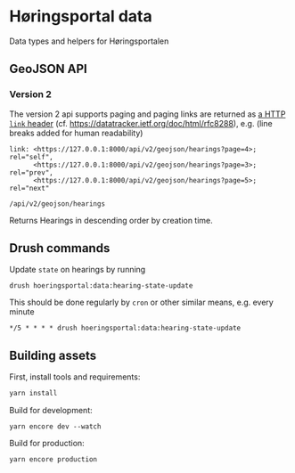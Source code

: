 # Høringsportal data

Data types and helpers for Høringsportalen

## GeoJSON API

### Version 2

The version 2 api supports paging and paging links are returned as [a HTTP
`link` header](https://developer.mozilla.org/en-US/docs/Web/HTTP/Headers/Link)
(cf. <https://datatracker.ietf.org/doc/html/rfc8288>), e.g. (line breaks added
for human readability)

```http
link: <https://127.0.0.1:8000/api/v2/geojson/hearings?page=4>; rel="self",
      <https://127.0.0.1:8000/api/v2/geojson/hearings?page=3>; rel="prev",
      <https://127.0.0.1:8000/api/v2/geojson/hearings?page=5>; rel="next"
```

`/api/v2/geojson/hearings`

Returns Hearings in descending order by creation time.


## Drush commands

Update `state` on hearings by running

```
drush hoeringsportal:data:hearing-state-update
```

This should be done regularly by `cron` or other similar means,
e.g. every minute

```
*/5 * * * * drush hoeringsportal:data:hearing-state-update
```


## Building assets

First, install tools and requirements:

```sh
yarn install
```

Build for development:

```
yarn encore dev --watch
```

Build for production:

```
yarn encore production
```
